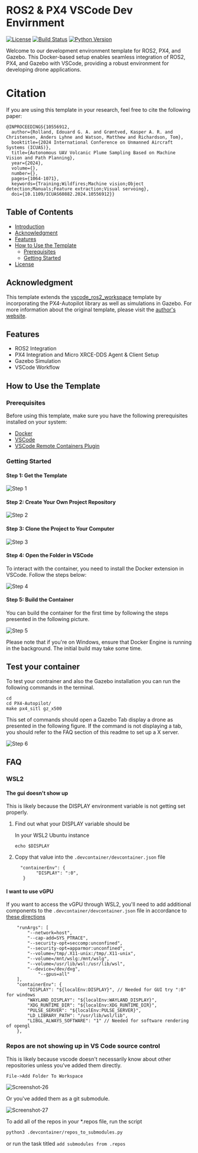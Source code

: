 # ROS2 & PX4 VSCode Dev Envirnment  
[![License](https://img.shields.io/badge/License-Apache_2.0-blue.svg)](https://opensource.org/licenses/Apache-2.0)
[![Build Status](https://github.com/edouardrolland/vscode_ros2_px4_workspace/actions/workflows/ros.yaml/badge.svg)](https://github.com/edouardrolland/vscode_ros2_px4_workspace/actions/workflows/ros.yaml)
[![Python Version](https://img.shields.io/badge/python-3.10%2B-blue.svg)](https://www.python.org/downloads/)

Welcome to our development environment template for ROS2, PX4, and Gazebo. This Docker-based setup enables seamless integration of ROS2, PX4, and Gazebo with VSCode, providing a robust environment for developing drone applications.

# Citation
If you are using this template in your research, feel free to cite the following paper: 


```
@INPROCEEDINGS{10556912,
  author={Rolland, Edouard G. A. and Grøntved, Kasper A. R. and Christensen, Anders Lyhne and Watson, Matthew and Richardson, Tom},
  booktitle={2024 International Conference on Unmanned Aircraft Systems (ICUAS)}, 
  title={Autonomous UAV Volcanic Plume Sampling Based on Machine Vision and Path Planning}, 
  year={2024},
  volume={},
  number={},
  pages={1064-1071},
  keywords={Training;Wildfires;Machine vision;Object detection;Manuals;Feature extraction;Visual servoing},
  doi={10.1109/ICUAS60882.2024.10556912}}
```
## Table of Contents

- [Introduction](#introduction)
- [Acknowledgment](#acknowledgment)
- [Features](#features)
- [How to Use the Template](#how-to-use-the-template)
  - [Prerequisites](#prerequisites)
  - [Getting Started](#getting-started)
- [License](#license)


## Acknowledgment

This template extends the [vscode_ros2_workspace](https://github.com/athackst/vscode_ros2_workspace#readme) template by incorporating the PX4-Autopilot library as well as simulations in Gazebo. For more information about the original template, please visit the [author's website](https://www.allisonthackston.com/articles/vscode-docker-ros2.html).

## Features

- ROS2 Integration
- PX4 Integration and Micro XRCE-DDS Agent & Client Setup
- Gazebo Simulation
- VSCode Workflow

## How to Use the Template

### Prerequisites

Before using this template, make sure you have the following prerequisites installed on your system:

- [Docker](https://docs.docker.com/engine/install/)
- [VSCode](https://code.visualstudio.com/)
- [VSCode Remote Containers Plugin](https://marketplace.visualstudio.com/items?itemName=ms-vscode-remote.remote-containers)

### Getting Started

#### Step 1: Get the Template

![Step 1](https://github.com/edouard98/vscode_ros2_px4_workspace/blob/humble/asset/1.png)

#### Step 2: Create Your Own Project Repository

![Step 2](https://github.com/edouard98/vscode_ros2_px4_workspace/blob/humble/asset/2.png)

#### Step 3: Clone the Project to Your Computer

![Step 3](https://github.com/edouard98/vscode_ros2_px4_workspace/blob/humble/asset/3.png)

#### Step 4: Open the Folder in VSCode

To interact with the container, you need to install the Docker extension in VSCode. Follow the steps below:

![Step 4](https://github.com/edouard98/vscode_ros2_px4_workspace/blob/humble/asset/4.png)

#### Step 5: Build the Container

You can build the container for the first time by following the steps presented in the following picture.

![Step 5](https://github.com/edouard98/vscode_ros2_px4_workspace/blob/humble/asset/5.png)

Please note that if you're on Windows, ensure that Docker Engine is running in the background. The initial build may take some time.

## Test your container
 
To test your contrainer and also the Gazebo installation you can run the following commands in the terminal.  

```
cd
cd PX4-Autopilot/
make px4_sitl gz_x500
```

This set of commands should open a Gazebo Tab display a drone as presented in the following figure. If the command is not displaying a tab, you should refer to the FAQ section of this readme to set up a X server. 

![Step 6](https://github.com/edouard98/vscode_ros2_px4_workspace/blob/humble/asset/6.png)

## FAQ

### WSL2

#### The gui doesn't show up

This is likely because the DISPLAY environment variable is not getting set properly.

1. Find out what your DISPLAY variable should be

      In your WSL2 Ubuntu instance

      ```
      echo $DISPLAY
      ```

2. Copy that value into the `.devcontainer/devcontainer.json` file

      ```jsonc
      	"containerEnv": {
		      "DISPLAY": ":0",
         }
      ```

#### I want to use vGPU

If you want to access the vGPU through WSL2, you'll need to add additional components to the `.devcontainer/devcontainer.json` file in accordance to [these directions](https://github.com/microsoft/wslg/blob/main/samples/container/Containers.md)

```jsonc
	"runArgs": [
		"--network=host",
		"--cap-add=SYS_PTRACE",
		"--security-opt=seccomp:unconfined",
		"--security-opt=apparmor:unconfined",
		"--volume=/tmp/.X11-unix:/tmp/.X11-unix",
		"--volume=/mnt/wslg:/mnt/wslg",
		"--volume=/usr/lib/wsl:/usr/lib/wsl",
		"--device=/dev/dxg",
      		"--gpus=all"
	],
	"containerEnv": {
		"DISPLAY": "${localEnv:DISPLAY}", // Needed for GUI try ":0" for windows
		"WAYLAND_DISPLAY": "${localEnv:WAYLAND_DISPLAY}",
		"XDG_RUNTIME_DIR": "${localEnv:XDG_RUNTIME_DIR}",
		"PULSE_SERVER": "${localEnv:PULSE_SERVER}",
		"LD_LIBRARY_PATH": "/usr/lib/wsl/lib",
		"LIBGL_ALWAYS_SOFTWARE": "1" // Needed for software rendering of opengl
	},
```

### Repos are not showing up in VS Code source control

This is likely because vscode doesn't necessarily know about other repositories unless you've added them directly. 

```
File->Add Folder To Workspace
```

![Screenshot-26](https://github.com/athackst/vscode_ros2_workspace/assets/6098197/d8711320-2c16-463b-9d67-5bd9314acc7f)


Or you've added them as a git submodule.

![Screenshot-27](https://github.com/athackst/vscode_ros2_workspace/assets/6098197/8ebc9aac-9d70-4b53-aa52-9b5b108dc935)

To add all of the repos in your *.repos file, run the script

```bash
python3 .devcontainer/repos_to_submodules.py
```

or run the task titled `add submodules from .repos`
